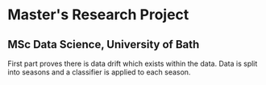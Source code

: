 # Master's Research Project
## MSc Data Science, University of Bath

First part proves there is data drift which exists within the data.
Data is split into seasons and a classifier is applied to each season.
